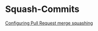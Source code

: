 # Squash-Commits

[Configuring Pull Request merge squashing](https://help.github.com/enterprise/2.6/user/articles/configuring-pull-request-merge-squashing/)


